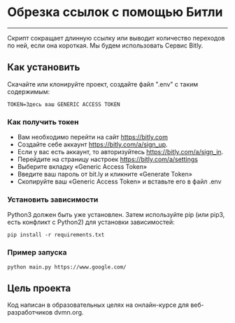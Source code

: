# Обрезка ссылок с помощью Битли
________________
Скрипт сокращает длинную ссылку или выводит количество переходов по ней, 
если она короткая. Мы будем использовать Сервис Bitly. 

## Как установить
Скачайте или клонируйте проект, создайте файл ".env" с таким содержимым:
````
TOKEN=Здесь ваш GENERIC ACCESS TOKEN
````
### Как получить токен

* Вам необходимо перейти на сайт https://bitly.com
* Создайте себе аккаунт https://bitly.com/a/sign_up.
* Если у вас есть аккаунт, то авторизуйтесь https://bitly.com/a/sign_in.
* Перейдите на страницу настроек https://bitly.com/a/settings
* Выберите вкладку «Generic Access Token»
* Введите ваш пароль от bit.ly и кликните «Generate Token»
* Скопируйте ваш «Generic Access Token» и вставьте его в файл .env

### Установить зависимости

Python3 должен быть уже установлен. Затем используйте pip (или pip3, есть конфликт с Python2) для установки зависимостей:
````
pip install -r requirements.txt
````

### Пример запуска

````
python main.py https://www.google.com/
````

## Цель проекта
Код написан в образовательных целях на онлайн-курсе для веб-разработчиков dvmn.org.
